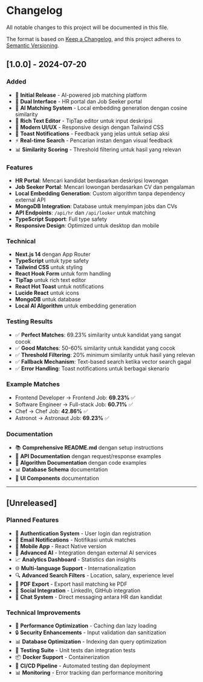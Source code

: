 # Changelog

All notable changes to this project will be documented in this file.

The format is based on [Keep a Changelog](https://keepachangelog.com/en/1.0.0/),
and this project adheres to [Semantic Versioning](https://semver.org/spec/v2.0.0.html).

## [1.0.0] - 2024-07-20

### Added
- 🎉 **Initial Release** - AI-powered job matching platform
- 🎯 **Dual Interface** - HR portal dan Job Seeker portal
- 🧠 **AI Matching System** - Local embedding generation dengan cosine similarity
- 📝 **Rich Text Editor** - TipTap editor untuk input deskripsi
- 🎨 **Modern UI/UX** - Responsive design dengan Tailwind CSS
- 🔔 **Toast Notifications** - Feedback yang jelas untuk setiap aksi
- ⚡ **Real-time Search** - Pencarian instan dengan visual feedback
- 📊 **Similarity Scoring** - Threshold filtering untuk hasil yang relevan

### Features
- **HR Portal**: Mencari kandidat berdasarkan deskripsi lowongan
- **Job Seeker Portal**: Mencari lowongan berdasarkan CV dan pengalaman
- **Local Embedding Generation**: Custom algorithm tanpa dependency external API
- **MongoDB Integration**: Database untuk menyimpan jobs dan CVs
- **API Endpoints**: `/api/hr` dan `/api/looker` untuk matching
- **TypeScript Support**: Full type safety
- **Responsive Design**: Optimized untuk desktop dan mobile

### Technical
- **Next.js 14** dengan App Router
- **TypeScript** untuk type safety
- **Tailwind CSS** untuk styling
- **React Hook Form** untuk form handling
- **TipTap** untuk rich text editor
- **React Hot Toast** untuk notifications
- **Lucide React** untuk icons
- **MongoDB** untuk database
- **Local AI Algorithm** untuk embedding generation

### Testing Results
- ✅ **Perfect Matches**: 69.23% similarity untuk kandidat yang sangat cocok
- ✅ **Good Matches**: 50-60% similarity untuk kandidat yang cocok
- ✅ **Threshold Filtering**: 20% minimum similarity untuk hasil yang relevan
- ✅ **Fallback Mechanism**: Text-based search ketika vector search gagal
- ✅ **Error Handling**: Toast notifications untuk berbagai skenario

### Example Matches
- Frontend Developer → Frontend Job: **69.23%** ✅
- Software Engineer → Full-stack Job: **60.71%** ✅
- Chef → Chef Job: **42.86%** ✅
- Astronot → Astronaut Job: **69.23%** ✅

### Documentation
- 📚 **Comprehensive README.md** dengan setup instructions
- 🔧 **API Documentation** dengan request/response examples
- 🧠 **Algorithm Documentation** dengan code examples
- 📊 **Database Schema** documentation
- 🎨 **UI Components** documentation

---

## [Unreleased]

### Planned Features
- 🔐 **Authentication System** - User login dan registration
- 📧 **Email Notifications** - Notifikasi untuk matches
- 📱 **Mobile App** - React Native version
- 🤖 **Advanced AI** - Integration dengan external AI services
- 📈 **Analytics Dashboard** - Statistics dan insights
- 🌐 **Multi-language Support** - Internationalization
- 🔍 **Advanced Search Filters** - Location, salary, experience level
- 📄 **PDF Export** - Export hasil matching ke PDF
- 🔗 **Social Integration** - LinkedIn, GitHub integration
- 💬 **Chat System** - Direct messaging antara HR dan kandidat

### Technical Improvements
- 🚀 **Performance Optimization** - Caching dan lazy loading
- 🔒 **Security Enhancements** - Input validation dan sanitization
- 📊 **Database Optimization** - Indexing dan query optimization
- 🧪 **Testing Suite** - Unit tests dan integration tests
- 📦 **Docker Support** - Containerization
- 🔄 **CI/CD Pipeline** - Automated testing dan deployment
- 📊 **Monitoring** - Error tracking dan performance monitoring 
